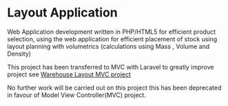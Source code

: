 # Layout Application
 Web Application development written in PHP/HTML5 for efficient product selection, using the web application for efficient placement of stock using layout planning with volumetrics (calculations using Mass , Volume and Density)

 This project has been transferred to MVC with Laravel to greatly improve project see <a href="https://github.com/Tarnvedra/Warehouse-layout">Warehouse Layout MVC project</a>

 No further work will be carried out on this project this has been deprecated in favour of Model View Controller(MVC) project.
